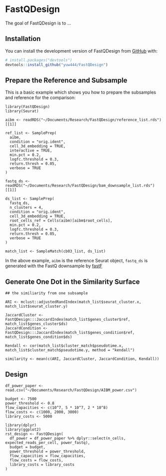 
# FastQDesign

<!-- badges: start -->
<!-- badges: end -->

The goal of FastQDesign is to ...

## Installation

You can install the development version of FastQDesign from [GitHub](https://github.com/) with:

``` r
# install.packages("devtools")
devtools::install_github("yuw444/FastQDesign")
```

## Prepare the Reference and Subsample

This is a basic example which shows you how to prepare the subsamples and reference for the comparison:

```
library(FastQDesign)
library(Seurat)

aibm <- readRDS("~/Documents/Research/FastQDesign/reference_list.rds")[[1]]

ref_list <- SamplePrep(
  aibm,
  condition = "orig.ident",
  cell_3d_embedding = TRUE,
  interactive = TRUE,
  min.pct = 0.2,
  logfc.threshold = 0.3,
  return.thresh = 0.05,
  verbose = TRUE
)

fastq_ds <- readRDS("~/Documents/Research/FastQDesign/bam_downsample_list.rds")[[1]]

ds_list <- SamplePrep(
  fastq_ds,
  n_clusters = 4,
  condition = "orig.ident",
  cell_3d_embedding = TRUE,
  root_cells_ref = Cells(aibm)[aibm$root_cells],
  min.pct = 0.2,
  logfc.threshold = 0.3,
  return.thresh = 0.05,
  verbose = TRUE
)

match_list <- SampleMatch(cb03_list, ds_list)

```

In the above example, `aibm` is the reference Seurat object, `fastq_ds` is generated with the FastQ downsample by [fastF](https://github.com/yuw444/fastF)


## Generate One Dot in the Similarity Surface

```
## the similiarity from one subsample

ARI <- mclust::adjustedRandIndex(match_list$seurat_cluster.x, match_list$seurat_cluster.y)

JaccardCluster <- FastQDesign:::JaccardIndex(match_list$genes_cluster$ref, match_list$genes_cluster$ds)
JaccardCondition <- FastQDesign:::JaccardIndex(match_list$genes_condition$ref, match_list$genes_condition$ds)

Kendall <- cor(match_list$cluster_match$pseudotime.x, match_list$cluster_match$pseudotime.y, method = "kendall")

similarity <- mean(c(ARI, JaccardCluster, JaccardCondition, Kendall))
```

## Design

```
df_power_paper <- read.csv("~/Documents/Research/FastQDesign/AIBM_power.csv")

budget <- 7500
power_threshold <- 0.8
flow_capacities <- c(10^7, 5 * 10^7, 2 * 10^8)
flow_costs <- c(1000, 2000, 3000)
library_costs <- 5000

library(dplyr)
library(ggplot2)
rst_design <- FastQDesign(
  df_power = df_power_paper %>% dplyr::select(n_cells, expected_reads_per_cell, power_fastq),
  budget = budget,
  power_threshold = power_threshold,
  flow_capacities = flow_capacities,
  flow_costs = flow_costs,
  library_costs = library_costs
)
```
